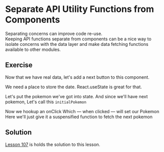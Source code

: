 # Separate API Utility Functions from Components

Separating concerns can improve code re-use.  
Keeping API functions separate from components can be a nice way to isolate concerns with the data layer and make data fetching functions available to other modules.

## Exercise

Now that we have real data, let's add a next button to this component.

We need a place to store the date.
React.useState is great for that.

Let's put the pokemon we've got into state.
And since we'll have next pokemon,
Let's call this `initialPokemon`

Now we hookup an onClick
Which — when clicked — will set our Pokemon
Here we'll just give it a suspensified function to fetch the next pokemon

## Solution

[Lesson 107](../107) is holds the solution to this lesson.
